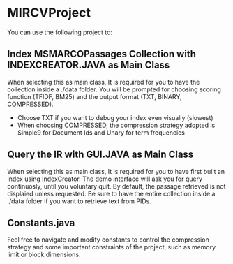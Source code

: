 # MIRCVProject
You can use the following project to:

## Index MSMARCOPassages Collection with INDEXCREATOR.JAVA as Main Class
When selecting this as main class, It is required for you to have the collection inside a ./data folder. 
You will be prompted for choosing scoring function (TFIDF, BM25) and the output format (TXT, BINARY, COMPRESSED).
- Choose TXT if you want to debug your index even visually (slowest)
- When choosing COMPRESSED, the compression strategy adopted is Simple9 for Document Ids and Unary for term frequencies

## Query the IR with GUI.JAVA as Main Class
When selecting this as main class, It is required for you to have first built an index using IndexCreator.
The demo interface will ask you for query continuosly, until you voluntary quit. By default, the passage retrieved is not displaied unless requested.
Be sure to have the entire collection inside a ./data folder if you want to retrieve text from PIDs.

## Constants.java
Feel free to navigate and modify constants to control the compression strategy and some important constraints of the project, such as memory limit
or block dimensions.

